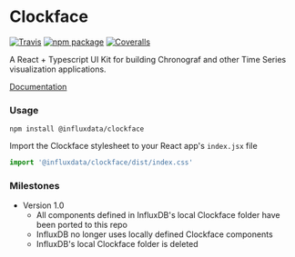 # Clockface

[build-badge]: https://img.shields.io/travis/user/repo/master.png?style=flat-square
[build]: https://travis-ci.org/user/repo
[npm-badge]: https://img.shields.io/npm/v/npm-package.png?style=flat-square
[npm]: https://www.npmjs.com/package/@influxdata/clockface
[coveralls-badge]: https://img.shields.io/coveralls/user/repo/master.png?style=flat-square
[coveralls]: https://github.com/influxdata/clockface

[![Travis][build-badge]][build]
[![npm package][npm-badge]][npm]
[![Coveralls][coveralls-badge]][coveralls]

A React + Typescript UI Kit for building Chronograf and other Time Series visualization applications.

[Documentation](https://influxdata.github.io/clockface)

### Usage

```
npm install @influxdata/clockface
```
Import the Clockface stylesheet to your React app's `index.jsx` file
```js
import '@influxdata/clockface/dist/index.css'
```

### Milestones

- Version 1.0
  - All components defined in InfluxDB's local Clockface folder have been ported to this repo
  - InfluxDB no longer uses locally defined Clockface components
  - InfluxDB's local Clockface folder is deleted

